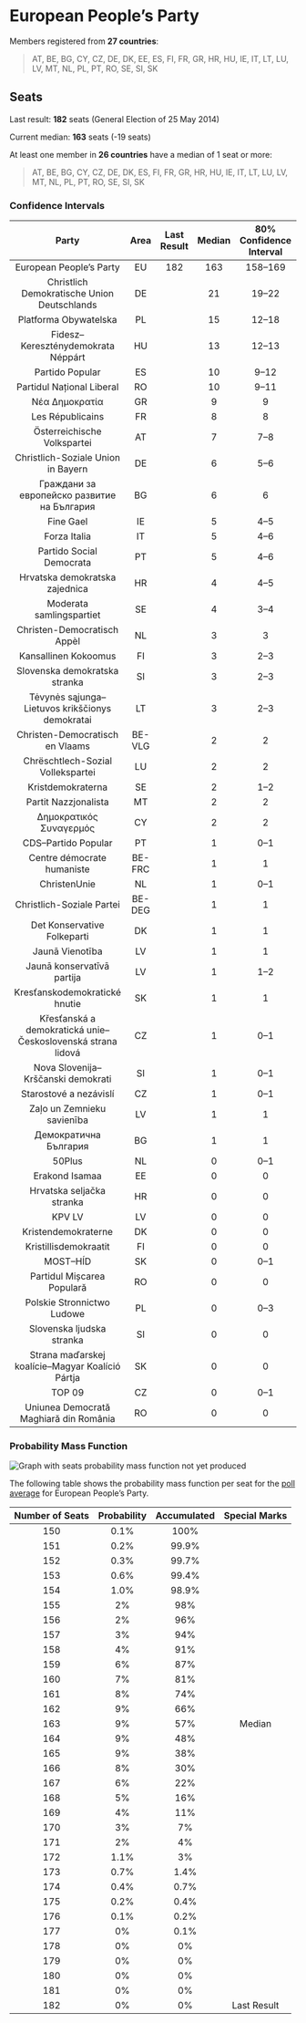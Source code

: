 # European People’s Party

Members registered from **27 countries**:

> AT, BE, BG, CY, CZ, DE, DK, EE, ES, FI, FR, GR, HR, HU, IE, IT, LT, LU, LV, MT, NL, PL, PT, RO, SE, SI, SK

## Seats

Last result: **182** seats (General Election of 25 May 2014)

Current median: **163** seats (-19 seats)

At least one member in **26 countries** have a median of 1 seat or more:

> AT, BE, BG, CY, CZ, DE, DK, ES, FI, FR, GR, HR, HU, IE, IT, LT, LU, LV, MT, NL, PL, PT, RO, SE, SI, SK

### Confidence Intervals

| Party | Area | Last Result | Median | 80% Confidence Interval | 90% Confidence Interval | 95% Confidence Interval | 99% Confidence Interval |
|:-----:|:----:|:-----------:|:------:|:-----------------------:|:-----------------------:|:-----------------------:|:-----------------------:|
| European People’s Party | EU | 182 | 163 | 158–169 | 156–170 | 155–172 | 152–174 |
| Christlich Demokratische Union Deutschlands | DE | | 21 | 19–22 | 18–22 | 18–23 | 17–24 |
| Platforma Obywatelska | PL | | 15 | 12–18 | 11–19 | 11–20 | 10–21 |
| Fidesz–Kereszténydemokrata Néppárt | HU | | 13 | 12–13 | 12–14 | 11–14 | 11–14 |
| Partido Popular | ES | | 10 | 9–12 | 8–13 | 8–13 | 7–13 |
| Partidul Național Liberal | RO | | 10 | 9–11 | 9–11 | 9–11 | 9–12 |
| Νέα Δημοκρατία | GR | | 9 | 9 | 9 | 9 | 9 |
| Les Républicains | FR | | 8 | 8 | 8 | 8 | 8 |
| Österreichische Volkspartei | AT | | 7 | 7–8 | 6–8 | 6–8 | 6–8 |
| Christlich-Soziale Union in Bayern | DE | | 6 | 5–6 | 5–7 | 4–7 | 4–8 |
| Граждани за европейско развитие на България | BG | | 6 | 6 | 6 | 6 | 6 |
| Fine Gael | IE | | 5 | 4–5 | 4–5 | 4–5 | 4–5 |
| Forza Italia | IT | | 5 | 4–6 | 4–7 | 4–7 | 4–8 |
| Partido Social Democrata | PT | | 5 | 4–6 | 4–6 | 4–6 | 4–6 |
| Hrvatska demokratska zajednica | HR | | 4 | 4–5 | 3–5 | 3–6 | 3–6 |
| Moderata samlingspartiet | SE | | 4 | 3–4 | 3–4 | 3–4 | 3–5 |
| Christen-Democratisch Appèl | NL | | 3 | 3 | 3 | 2–3 | 2–4 |
| Kansallinen Kokoomus | FI | | 3 | 2–3 | 2–3 | 2–3 | 2–3 |
| Slovenska demokratska stranka | SI | | 3 | 2–3 | 2–3 | 2–3 | 2–3 |
| Tėvynės sąjunga–Lietuvos krikščionys demokratai | LT | | 3 | 2–3 | 2–4 | 2–4 | 2–4 |
| Christen-Democratisch en Vlaams | BE-VLG | | 2 | 2 | 2 | 2 | 2 |
| Chrëschtlech-Sozial Vollekspartei | LU | | 2 | 2 | 2 | 2 | 2 |
| Kristdemokraterna | SE | | 2 | 1–2 | 1–2 | 1–2 | 1–2 |
| Partit Nazzjonalista | MT | | 2 | 2 | 2 | 2 | 2 |
| Δημοκρατικός Συναγερμός | CY | | 2 | 2 | 2 | 2 | 2 |
| CDS–Partido Popular | PT | | 1 | 0–1 | 0–1 | 0–1 | 0–2 |
| Centre démocrate humaniste | BE-FRC | | 1 | 1 | 1 | 1 | 1 |
| ChristenUnie | NL | | 1 | 0–1 | 0–1 | 0–1 | 0–1 |
| Christlich-Soziale Partei | BE-DEG | | 1 | 1 | 1 | 1 | 1 |
| Det Konservative Folkeparti | DK | | 1 | 1 | 1 | 1 | 1 |
| Jaunā Vienotība | LV | | 1 | 1 | 1–2 | 1–2 | 1–2 |
| Jaunā konservatīvā partija | LV | | 1 | 1–2 | 1–2 | 1–2 | 1–2 |
| Kresťanskodemokratické hnutie | SK | | 1 | 1 | 1 | 1 | 1–2 |
| Křesťanská a demokratická unie–Československá strana lidová | CZ | | 1 | 0–1 | 0–1 | 0–1 | 0–2 |
| Nova Slovenija–Krščanski demokrati | SI | | 1 | 0–1 | 0–1 | 0–1 | 0–1 |
| Starostové a nezávislí | CZ | | 1 | 0–1 | 0–1 | 0–2 | 0–2 |
| Zaļo un Zemnieku savienība | LV | | 1 | 1 | 1 | 1 | 1 |
| Демократична България | BG | | 1 | 1 | 1 | 1 | 1 |
| 50Plus | NL | | 0 | 0–1 | 0–1 | 0–1 | 0–1 |
| Erakond Isamaa | EE | | 0 | 0 | 0 | 0–1 | 0–1 |
| Hrvatska seljačka stranka | HR | | 0 | 0 | 0 | 0 | 0 |
| KPV LV | LV | | 0 | 0 | 0 | 0 | 0 |
| Kristendemokraterne | DK | | 0 | 0 | 0 | 0 | 0 |
| Kristillisdemokraatit | FI | | 0 | 0 | 0 | 0 | 0 |
| MOST–HÍD | SK | | 0 | 0–1 | 0–1 | 0–1 | 0–1 |
| Partidul Mișcarea Populară | RO | | 0 | 0 | 0 | 0 | 0–2 |
| Polskie Stronnictwo Ludowe | PL | | 0 | 0–3 | 0–4 | 0–4 | 0–4 |
| Slovenska ljudska stranka | SI | | 0 | 0 | 0 | 0 | 0 |
| Strana maďarskej koalície–Magyar Koalíció Pártja | SK | | 0 | 0 | 0 | 0 | 0 |
| TOP 09 | CZ | | 0 | 0–1 | 0–1 | 0–1 | 0–1 |
| Uniunea Democrată Maghiară din România | RO | | 0 | 0 | 0 | 0 | 0 |

### Probability Mass Function

![Graph with seats probability mass function not yet produced](average-2019-07-31-seats-pmf-europeanpeople’sparty.png "Seats Probability Mass Function")

The following table shows the probability mass function per seat for the [poll average](average-2019-07-31.html) for European People’s Party.

| Number of Seats | Probability | Accumulated | Special Marks |
|:---------------:|:-----------:|:-----------:|:-------------:|
| 150 | 0.1% | 100% |  |
| 151 | 0.2% | 99.9% |  |
| 152 | 0.3% | 99.7% |  |
| 153 | 0.6% | 99.4% |  |
| 154 | 1.0% | 98.9% |  |
| 155 | 2% | 98% |  |
| 156 | 2% | 96% |  |
| 157 | 3% | 94% |  |
| 158 | 4% | 91% |  |
| 159 | 6% | 87% |  |
| 160 | 7% | 81% |  |
| 161 | 8% | 74% |  |
| 162 | 9% | 66% |  |
| 163 | 9% | 57% | Median |
| 164 | 9% | 48% |  |
| 165 | 9% | 38% |  |
| 166 | 8% | 30% |  |
| 167 | 6% | 22% |  |
| 168 | 5% | 16% |  |
| 169 | 4% | 11% |  |
| 170 | 3% | 7% |  |
| 171 | 2% | 4% |  |
| 172 | 1.1% | 3% |  |
| 173 | 0.7% | 1.4% |  |
| 174 | 0.4% | 0.7% |  |
| 175 | 0.2% | 0.4% |  |
| 176 | 0.1% | 0.2% |  |
| 177 | 0% | 0.1% |  |
| 178 | 0% | 0% |  |
| 179 | 0% | 0% |  |
| 180 | 0% | 0% |  |
| 181 | 0% | 0% |  |
| 182 | 0% | 0% | Last Result |


